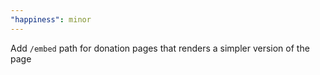 ```yaml
---
"happiness": minor
---
```


Add `/embed` path for donation pages that renders a simpler version of the page
